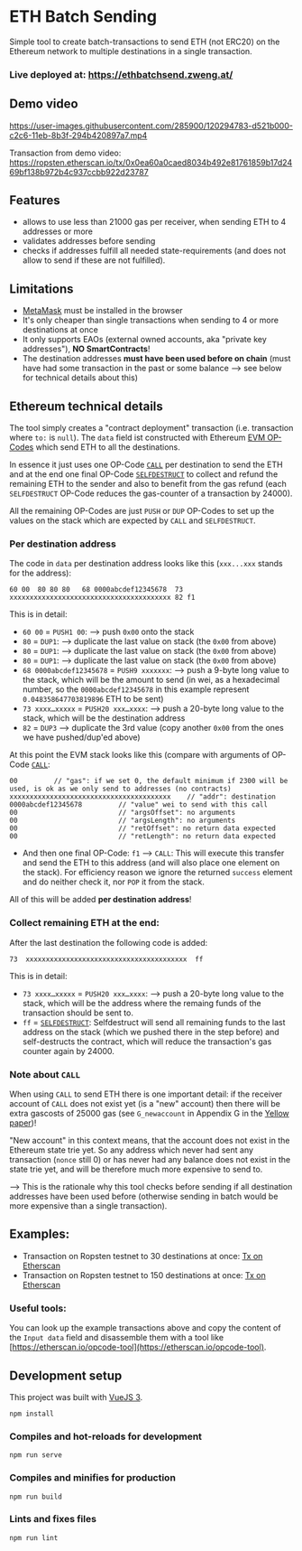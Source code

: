 # ETH Batch Sending

Simple tool to create batch-transactions to send ETH (not ERC20) on the Ethereum network
to multiple destinations in a single transaction.

### Live deployed at: https://ethbatchsend.zweng.at/

## Demo video

https://user-images.githubusercontent.com/285900/120294783-d521b000-c2c6-11eb-8b3f-294b420897a7.mp4

Transaction from demo video: https://ropsten.etherscan.io/tx/0x0ea60a0caed8034b492e81761859b17d2469bf138b972b4c937ccbb922d23787


## Features

- allows to use less than 21000 gas per receiver, when sending ETH to 4 addresses or more
- validates addresses before sending
- checks if addresses fulfill all needed state-requirements (and does not allow to send if these 
  are not fulfilled).


## Limitations

- [MetaMask](https://metamask.io/) must be installed in the browser 
- It's only cheaper than single transactions when sending to 4 or more destinations at once
- It only supports EAOs (external owned accounts, aka "private key addresses"), **NO SmartContracts**!
- The destination addresses **must have been used before on chain** (must have had some 
  transaction in the past or some balance --> see below for technical details about this)

## Ethereum technical details

The tool simply creates a "contract deployment" transaction (i.e. transaction where `to:` is `null`).
The `data` field ist constructed with Ethereum [EVM OP-Codes](https://ethervm.io/) which send ETH 
to all the destinations.

In essence it just uses one OP-Code [`CALL`](https://ethervm.io/#F1) per destination to send the ETH
and at the end one final OP-Code [`SELFDESTRUCT`](https://ethervm.io/#FF) to collect and refund the 
remaining ETH to the sender and also to benefit from the gas refund (each `SELFDESTRUCT` OP-Code
reduces the gas-counter of a transaction by 24000).

All the remaining OP-Codes are just `PUSH` or `DUP` OP-Codes to set up the values on the stack
which are expected by `CALL` and `SELFDESTRUCT`.

### Per destination address

The code in `data` per destination address looks like this (`xxx...xxx` stands for the address):

```
60 00  80 80 80   68 0000abcdef12345678  73 xxxxxxxxxxxxxxxxxxxxxxxxxxxxxxxxxxxxxxxx 82 f1
```

This is in detail:

- `60 00` = `PUSH1 00`: --> push `0x00` onto the stack
- `80` = `DUP1`: --> duplicate the last value on stack (the `0x00` from above)
- `80` = `DUP1`: --> duplicate the last value on stack (the `0x00` from above)
- `80` = `DUP1`: --> duplicate the last value on stack (the `0x00` from above)
- `68 0000abcdef12345678` = `PUSH9 xxxxxxx`: --> push a 9-byte long value to the stack, which will be 
   the amount to send (in wei, as a hexadecimal number, so the `0000abcdef12345678` in this example 
   represent `0.048358647703819896` ETH to be sent)
- `73 xxxx…xxxxx` = `PUSH20 xxx…xxxx`: --> push a 20-byte long value to the stack, which will be 
   the destination address
- `82` = `DUP3` --> duplicate the 3rd value (copy another `0x00` from the ones we have pushed/dup'ed above) 

At this point the EVM stack looks like this (compare with arguments of OP-Code [`CALL`](https://ethervm.io/#F1):

```
00         // "gas": if we set 0, the default minimum if 2300 will be used, is ok as we only send to addresses (no contracts)
xxxxxxxxxxxxxxxxxxxxxxxxxxxxxxxxxxxxxxxx    // "addr": destination 
0000abcdef12345678         // "value" wei to send with this call
00                         // "argsOffset": no arguments
00                         // "argsLength": no arguments
00                         // "retOffset": no return data expected
00                         // "retLength": no return data expected
```

- And then one final OP-Code: `f1` --> `CALL`: This will execute this transfer and send the ETH
  to this address (and will also place one element on the stack). For efficiency reason we ignore
  the returned `success` element and do neither check it, nor `POP` it from the stack.

All of this will be added **per destination address**!


### Collect remaining ETH at the end:

After the last destination the following code is added:

```
73  xxxxxxxxxxxxxxxxxxxxxxxxxxxxxxxxxxxxxxxx  ff
```

This is in detail:

- `73 xxxx…xxxxx` = `PUSH20 xxx…xxxx`: --> push a 20-byte long value to the stack, which will be 
  the address where the remaing funds of the transaction should be sent to.
- `ff` = [`SELFDESTRUCT`](https://ethervm.io/#FF): Selfdestruct will send all remaining funds to
  the last address on the stack (which we pushed there in the step before) and self-destructs the
  contract, which will reduce the transaction's gas counter again by 24000.


### Note about `CALL`
When using `CALL` to send ETH there is one important detail: if the receiver account of `CALL` does
not exist yet (is a "new" account) then there will be extra gascosts of 25000 gas 
(see `G_newaccount` in Appendix G in the [Yellow paper](https://ethereum.github.io/yellowpaper/paper.pdf))!

"New account" in this context means, that the account does not exist in the Ethereum state trie yet.
So any address which never had sent any transaction (`nonce` still 0) or has never had any balance
does not exist in the state trie yet, and will be therefore much more expensive to send to.

--> This is the rationale why this tool checks before sending if all destination addresses have
    been used before (otherwise sending in batch would be more expensive than a single transaction).



## Examples:

- Transaction on Ropsten testnet to 30 destinations at once: [Tx on Etherscan](https://ropsten.etherscan.io/tx/0x9a8167343507a17655be2b0daf70178328c9656c386aca723b3192aded2db6d2)
- Transaction on Ropsten testnet to 150 destinations at once: [Tx on Etherscan](https://ropsten.etherscan.io/tx/0x855d7878db975b3beb3e37aa0360539020448a7c4ca5c0b315c7a6ad977885bf)

### Useful tools:

You can look up the example transactions above and copy the content of the `Input data` field and disassemble 
them with a tool like [https://etherscan.io/opcode-tool](https://etherscan.io/opcode-tool).


## Development setup

This project was built with [VueJS 3](https://v3.vuejs.org/guide/introduction.html).

```
npm install
```

### Compiles and hot-reloads for development
```
npm run serve
```

### Compiles and minifies for production
```
npm run build
```

### Lints and fixes files
```
npm run lint
```

